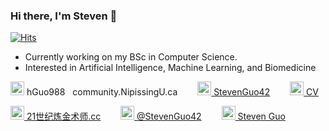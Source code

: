### Hi there, I'm Steven 👋
[![Hits](https://hits.seeyoufarm.com/api/count/incr/badge.svg?url=https%3A%2F%2Fgithub.com%2FStevenGuo42&count_bg=%2379C83D&title_bg=%23555555&icon=&icon_color=%23E7E7E7&title=hits&edge_flat=false)](https://hits.seeyoufarm.com)
 <!---[![HitCount](http://hits.dwyl.com/StevenGuo42/{project}.svg)](http://hits.dwyl.com/StevenGuo42/{project})--->
 <!---<img src="https://www.codewars.com/users/StevenGuo42/badges/large" alt="drawing" width="220"/>--->

- Currently working on my BSc in Computer Science.
- Interested in Artificial Intelligence, Machine Learning, and Biomedicine

<img width="22px" src="https://visualpharm.com/assets/48/Message-595b40b75ba036ed117d6701.svg" /> hGuo988<img width="12px" src="https://cdn.jsdelivr.net/npm/simple-icons@3.4.0/icons/mail-dot-ru.svg" />community.NipissingU.ca
&ensp;&ensp;&ensp;&ensp;[<img width="22px" src="https://cdn.jsdelivr.net/npm/simple-icons@3.6.1/icons/github.svg" /> StevenGuo42][github]
&ensp;&ensp;&ensp;&ensp;[<img width="22px" src="https://www.svgrepo.com/show/112988/cv-file-interface-symbol.svg" /> CV][CV]

[<img width="22px" src="https://visualpharm.com/assets/78/Website-595b40b75ba036ed117d5c7f.svg" /> 21世纪炼金术师.cc][website]
&ensp;&ensp;&ensp;&ensp;[<img width="22px" src="https://cdn.jsdelivr.net/npm/simple-icons@v3/icons/twitter.svg" /> @StevenGuo42][twitter]
&ensp;&ensp;&ensp;&ensp;[<img width="22px" src="https://cdn.jsdelivr.net/npm/simple-icons@3.6.1/icons/steam.svg" /> Steven Guo][steam]

 <!---
<img width="100px" src="https://StevenGuo42.GitHub.io/misc/newest_archillect_pic/redirect.html" />
--->


[twitter]: https://twitter.com/StevenGuo42
[website]: https://xn--21-sw2c014dyyke3ng5wz68a.cc/
[github]: https://github.com/StevenGuo42
[steam]: https://steamcommunity.com/id/stevenguo5033/
[CV]: https://xn--21-sw2c014dyyke3ng5wz68a.cc/cv/
 <!---
[![My github stats](https://github-readme-stats.vercel.app/api?username=StevenGuo42)](https://github.com/anuraghazra/github-readme-stats)
--->


